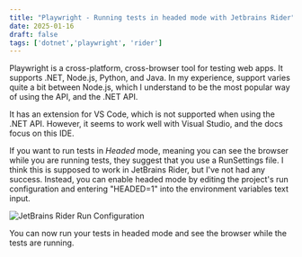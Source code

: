 ```yaml
---
title: "Playwright - Running tests in headed mode with Jetbrains Rider"
date: 2025-01-16
draft: false
tags: ['dotnet','playwright', 'rider']
---
```


Playwright is a cross-platform, cross-browser tool for testing web apps. It supports .NET, Node.js, Python, and Java.
In my experience, support varies quite a bit between Node.js, which I understand to be the most popular way of using the API, and the .NET API.

It has an extension for VS Code, which is not supported when using the .NET API. However, it seems to work well with Visual Studio, and the docs focus on this IDE.

If you want to run tests in *Headed* mode, meaning you can see the browser while you are running tests, they suggest that you use a RunSettings file. I think this is supposed to work in JetBrains Rider, but I've not had any success. Instead, you can enable headed mode by editing the project's run configuration and entering "HEADED=1" into the environment variables text input.

![JetBrains Rider Run Configuration](/images/rider-run-configuration.png "JetBrains Rider Run Configuration")

You can now run your tests in headed mode and see the browser while the tests are running.